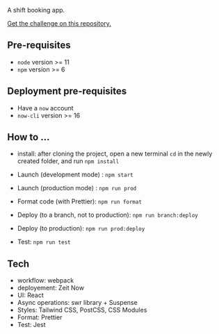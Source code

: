 A shift booking app.

[Get the challenge on this repository.](https://github.com/woltapp/react-assignment)

## Pre-requisites
* `node` version >= 11
* `npm` version >= 6

## Deployment pre-requisites
* Have a `now` account
* `now-cli` version >= 16

## How to ...

* install: after cloning the project, open a new terminal `cd` in the newly created folder, and run `npm install`

* Launch (development mode) : `npm start`
* Launch (production mode) : `npm run prod`
* Format code (with Prettier): `npm run format`
* Deploy (to a branch, not to production): `npm run branch:deploy`
* Deploy (to production): `npm run prod:deploy`
* Test: `npm run test`

## Tech
* workflow: webpack
* deployement: Zeit Now
* UI: React
* Async operations: swr library + Suspense
* Styles: Tailwind CSS, PostCSS, CSS Modules
* Format: Prettier
* Test: Jest